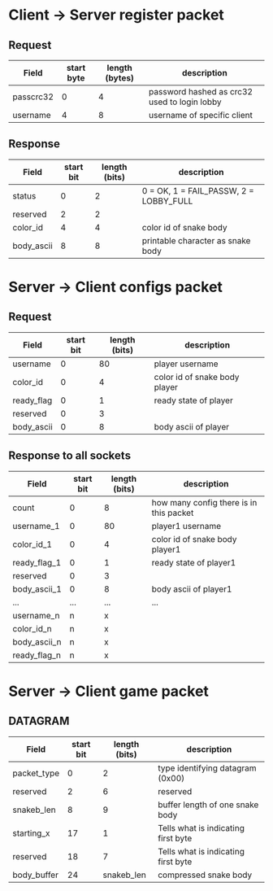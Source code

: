 
# Client -> Server register packet

## Request
| Field     | start byte    | length (bytes) | description                           |
|-----------| ---------     | -------------  | ------------                          |
| passcrc32 | 0             | 4              | password hashed as crc32 used to login lobby          |
| username  | 4             | 8              | username of specific client           |


## Response
| Field     | start bit     | length (bits) | description                            |
|-----------| ---------     | ------------- | ------------                           |
| status    | 0             | 2             | 0 = OK, 1 = FAIL_PASSW, 2 = LOBBY_FULL |
| reserved  | 2             | 2             |                                        |
| color_id  | 4             | 4             | color id of snake body                 |
| body_ascii| 8             | 8             | printable character as snake body      |


# Server -> Client configs packet

## Request
| Field       | start bit     | length (bits) | description                            |
|-----------  | ---------     | ------------- | ------------                           |
| username    | 0             | 80            | player username                        |
| color_id    | 0             | 4             | color id of snake body player          |
| ready_flag  | 0             | 1             | ready state of player                  |
| reserved    | 0             | 3             |                                        |
| body_ascii  | 0             | 8             | body ascii of player                   |

## Response to all sockets
| Field       | start bit     | length (bits) | description                            |
|-----------  | ---------     | ------------- | ------------                           |
| count       | 0             | 8             | how many config there is in this packet|
| username_1  | 0             | 80            | player1 username                       |
| color_id_1  | 0             | 4             | color id of snake body player1         |
| ready_flag_1| 0             | 1             | ready state of player1                 |
| reserved    | 0             | 3             |                                        |
| body_ascii_1| 0             | 8             | body ascii of player1                  |
| ...         | ...           | ...           |   ...                                  |
| username_n  | n             | x             |                                        |
| color_id_n  | n             | x             |                                        |
| body_ascii_n| n             | x             |                                        |
| ready_flag_n| n             | x             |                                        |


# Server -> Client game packet

## DATAGRAM
| Field       | start bit     | length (bits) | description                            |
|-----------  | ---------     | ------------- | ------------                           |
| packet_type | 0             | 2             | type identifying datagram  (0x00)      |
| reserved    | 2             | 6             | reserved                               |
| snakeb_len  | 8             | 9             | buffer length of one snake body        |
| starting_x  | 17            | 1             | Tells what is indicating first byte    |
| reserved    | 18            | 7             | Tells what is indicating first byte    |
| body_buffer | 24            | snakeb_len    | compressed snake body                  |


<!-- # Client -> Server ingame packet
| Field     | start bit     | length (bits) |
|-----------| ---------     | ------------- |
| direction | 0             | 2             |
| direction | 0             | 2             |

# Server -> Client status
| Field     | start bit     | length (bits) |
|-----------| ---------     | ------------- |
| direction | 0             | 2             |
| direction | 0             | 2             | -->